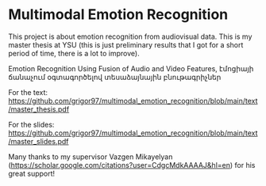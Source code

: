 # Multimodal Emotion Recognition

This project is about emotion recognition from audiovisual data. This is my master thesis at YSU (this is just preliminary results that I got for a short period of time, there is a lot to improve).

Emotion Recognition Using Fusion of Audio and Video Features,
էմոցիայի ճանաչում օգտագործելով տեսաձայնային բնութագրիչներ

For the text:
https://github.com/grigor97/multimodal_emotion_recognition/blob/main/text/master_thesis.pdf

For the slides:
https://github.com/grigor97/multimodal_emotion_recognition/blob/main/text/master_slides.pdf

Many thanks to my supervisor Vazgen Mikayelyan (https://scholar.google.com/citations?user=CdgcMdkAAAAJ&hl=en) for his great support!
